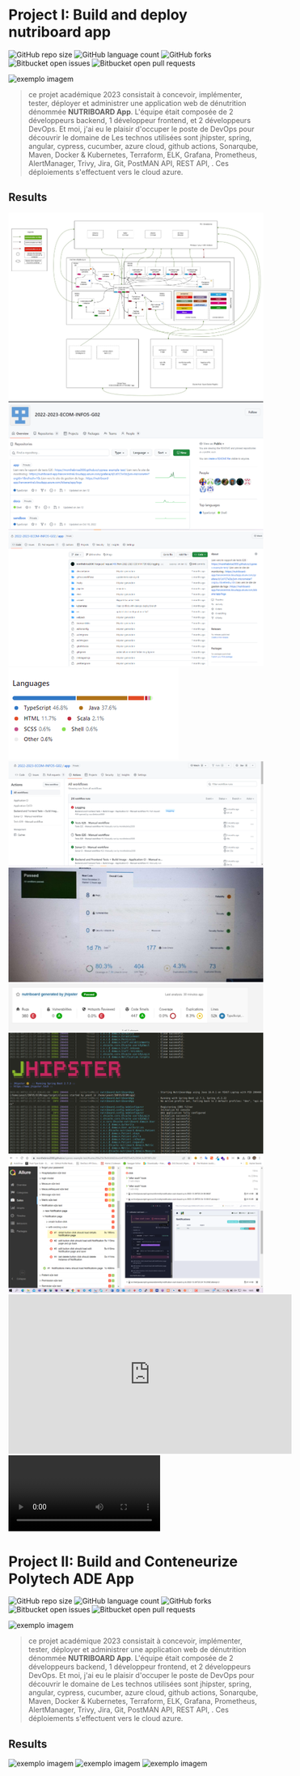 # Project I: Build and deploy nutriboard app

<!---Esses são exemplos. Veja https://shields.io para outras pessoas ou para personalizar este conjunto de escudos. Você pode querer incluir dependências, status do projeto e informações de licença aqui--->

![GitHub repo size](https://img.shields.io/github/repo-size/iuricode/README-template?style=for-the-badge)
![GitHub language count](https://img.shields.io/github/languages/count/iuricode/README-template?style=for-the-badge)
![GitHub forks](https://img.shields.io/github/forks/iuricode/README-template?style=for-the-badge)
![Bitbucket open issues](https://img.shields.io/bitbucket/issues/iuricode/README-template?style=for-the-badge)
![Bitbucket open pull requests](https://img.shields.io/bitbucket/pr-raw/iuricode/README-template?style=for-the-badge)

<img src="./jenkins.webp" alt="exemplo imagem">

> ce projet académique 2023 consistait à concevoir, implémenter, tester, déployer et administrer une application web de dénutrition dénommée **NUTRIBOARD App**. L'équipe était composée de 2 développeurs backend, 1 développeur frontend, et 2 développeurs DevOps. Et moi, j'ai eu le plaisir d'occuper le poste de DevOps pour découvrir le domaine de  Les technos utilisées sont jhipster, spring, angular, cypress, cucumber, azure cloud, github actions, Sonarqube, Maven, Docker & Kubernetes, Terraform, ELK, Grafana, Prometheus, AlertManager, Trivy, Jira, Git, PostMAN API, REST API, .
> Ces déploiements s'effectuent vers le cloud azure.

## Results

<img src="./nutriboard-app-ecommerce/Diagramme.jpg" alt="diagramm">
<img src="./nutriboard-app-ecommerce/sample.PNG" alt="sample one">
<img src="./nutriboard-app-ecommerce/sample-2.PNG" alt="sample two">
<img src="./nutriboard-app-ecommerce/sample-3.PNG" alt="sample three">
<img src="./nutriboard-app-ecommerce/sample-4.PNG" alt="sample four">
<img src="./nutriboard-app-ecommerce/sample-5.PNG" alt="sample five">
<img src="./nutriboard-app-ecommerce/sample-6.PNG" alt="sample six">
<img src="./nutriboard-app-ecommerce/sample-7.PNG" alt="sample seven">
<img src="./nutriboard-app-ecommerce/sample-8.PNG" alt="sample eight">
<iframe width="560" height="315" src="https://www.youtube.com/embed/KJI9GZqUo2M" title="YouTube video player" frameborder="0" allow="accelerometer; autoplay; clipboard-write; encrypted-media; gyroscope; picture-in-picture; web-share" allowfullscreen></iframe>
<video src="https://www.youtube.com/watch?v=KJI9GZqUo2M"></video>



<!-- # Build resources with terraform and deploy to azure active directory

<img src="https://raw.githubusercontent.com/monthebrice2000/github-actions-ci-cd-workflow/master/2-one.png" alt="exemplo imagem">
<img src="https://raw.githubusercontent.com/monthebrice2000/github-actions-ci-cd-workflow/master/2-two.png" alt="exemplo imagem"> -->

# Project II: Build and Conteneurize Polytech ADE App

![GitHub repo size](https://img.shields.io/github/repo-size/iuricode/README-template?style=for-the-badge)
![GitHub language count](https://img.shields.io/github/languages/count/iuricode/README-template?style=for-the-badge)
![GitHub forks](https://img.shields.io/github/forks/iuricode/README-template?style=for-the-badge)
![Bitbucket open issues](https://img.shields.io/bitbucket/issues/iuricode/README-template?style=for-the-badge)
![Bitbucket open pull requests](https://img.shields.io/bitbucket/pr-raw/iuricode/README-template?style=for-the-badge)

<img src="./jenkins.webp" alt="exemplo imagem">

> ce projet académique 2023 consistait à concevoir, implémenter, tester, déployer et administrer une application web de dénutrition dénommée **NUTRIBOARD App**. L'équipe était composée de 2 développeurs backend, 1 développeur frontend, et 2 développeurs DevOps. Et moi, j'ai eu le plaisir d'occuper le poste de DevOps pour découvrir le domaine de  Les technos utilisées sont jhipster, spring, angular, cypress, cucumber, azure cloud, github actions, Sonarqube, Maven, Docker & Kubernetes, Terraform, ELK, Grafana, Prometheus, AlertManager, Trivy, Jira, Git, PostMAN API, REST API, .
> Ces déploiements s'effectuent vers le cloud azure.


## Results

<img src="pipeline.PNG" alt="exemplo imagem">
<img src="jenkins-ci-cd-workflow.PNG" alt="exemplo imagem">
<img src="jenkins-docker.PNG" alt="exemplo imagem">
